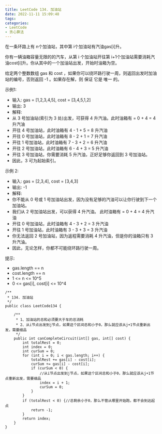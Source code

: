 ```yaml
---
title: LeetCode 134. 加油站
date: 2022-11-11 15:09:48
tags:
categories:
- LeetCode
- 贪心算法
---
```


在一条环路上有 n个加油站，其中第 i个加油站有汽油gas[i]升。

你有一辆油箱容量无限的的汽车，从第 i 个加油站开往第 i+1个加油站需要消耗汽油cost[i]升。你从其中的一个加油站出发，开始时油箱为空。

给定两个整数数组 gas 和 cost ，如果你可以绕环路行驶一周，则返回出发时加油站的编号，否则返回 -1 。如果存在解，则 保证 它是 唯一 的。

<!--more-->

示例1:

* 输入: gas = [1,2,3,4,5], cost = [3,4,5,1,2] 
* 输出: 3  
* 解释: 
* 从 3 号加油站(索引为 3 处)出发，可获得 4 升汽油。此时油箱有 = 0 + 4 = 4 升汽油
* 开往 4 号加油站，此时油箱有 4 - 1 + 5 = 8 升汽油
* 开往 0 号加油站，此时油箱有 8 - 2 + 1 = 7 升汽油
* 开往 1 号加油站，此时油箱有 7 - 3 + 2 = 6 升汽油
* 开往 2 号加油站，此时油箱有 6 - 4 + 3 = 5 升汽油
* 开往 3 号加油站，你需要消耗 5 升汽油，正好足够你返回到 3 号加油站。
* 因此，3 可为起始索引。

示例 2:

* 输入: gas = [2,3,4], cost = [3,4,3]
* 输出: -1
* 解释:
* 你不能从 0 号或 1 号加油站出发，因为没有足够的汽油可以让你行驶到下一个加油站。
* 我们从 2 号加油站出发，可以获得 4 升汽油。 此时油箱有 = 0 + 4 = 4 升汽油
* 开往 0 号加油站，此时油箱有 4 - 3 + 2 = 3 升汽油
* 开往 1 号加油站，此时油箱有 3 - 3 + 3 = 3 升汽油
* 你无法返回 2 号加油站，因为返程需要消耗 4 升汽油，但是你的油箱只有 3 升汽油。
* 因此，无论怎样，你都不可能绕环路行驶一周。


提示:

* gas.length == n
* cost.length == n
* 1 <= n <= 10^5
* 0 <= gas[i], cost[i] <= 10^4

```
/**
 * 134. 加油站
 */
public class LeetCode134 {

    /**
     * 1、加油站的总和必须要大于车的总消耗
     * 2、从i节点出发到j节点，如果这个区间总和小于0，那么就应该从j+1节点重新出发，需要细品
     */
    public int canCompleteCircuit(int[] gas, int[] cost) {
        int totalRest = 0;
        int index = 0;
        int curSum = 0;
        for (int i = 0; i < gas.length; i++) {
            totalRest += gas[i] - cost[i];
            curSum += gas[i] - cost[i];
            if (curSum < 0) {
                //从i节点出发到j节点，如果这个区间总和小于0，那么就应该从j+1节点重新出发，需要细品
                index = i + 1;
                curSum = 0;
            }
        }
        if (totalRest < 0) {//总剩余小于0，那么不管从哪里开始跑，都不会到达起点
            return -1;
        }
        return index;
    }
}

```